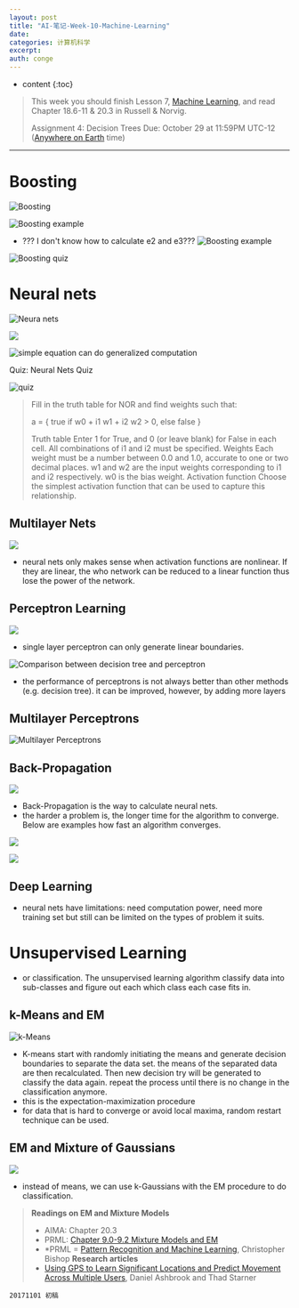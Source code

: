```yaml
---
layout: post
title: "AI-笔记-Week-10-Machine-Learning"
date:
categories: 计算机科学
excerpt:
auth: conge
---
```

* content
{:toc}

> This week you should finish Lesson 7, [Machine Learning](https://classroom.udacity.com/courses/ud954/lessons/6808838653/concepts/68238486020923), and read Chapter 18.6-11 & 20.3 in Russell & Norvig.  
> 
> Assignment 4: Decision Trees
Due: October 29 at 11:59PM UTC-12 ([Anywhere on Earth](https://www.timeanddate.com/time/zones/aoe) time)

----

# Boosting

![Boosting](/assets/images/计算机科学/118382-1cf950d49d860a58.png)

![Boosting example](/assets/images/计算机科学/118382-76402a83fa9ff53b.png)

* ??? I don't know how to calculate e2 and e3???
![Boosting example](/assets/images/计算机科学/118382-15c72c2c79dc720f.png)

![Boosting quiz](/assets/images/计算机科学/118382-751fb27084ddc88e.png)

# Neural nets

![Neura nets](/assets/images/计算机科学/118382-1f77dea19b967b08.png)

![](/assets/images/计算机科学/118382-33032819783ace0f.png)

![simple equation can do generalized computation](/assets/images/计算机科学/118382-cd5d7e080306645f.png)

Quiz: Neural Nets Quiz

![quiz](/assets/images/计算机科学/118382-b4cd983b27acdf2b.png)

> Fill in the truth table for NOR and find weights such that:
> 
> a = { true if w0 + i1 w1 + i2 w2 > 0, else false }
>
> Truth table
> Enter 1 for True, and 0 (or leave blank) for False in each cell.
> All combinations of i1 and i2 must be specified.
Weights
> Each weight must be a number between 0.0 and 1.0, accurate to one or two decimal places.
> w1 and w2 are the input weights corresponding to i1 and i2 respectively.
> w0 is the bias weight.
> Activation function
> Choose the simplest activation function that can be used to capture this relationship.

## Multilayer Nets

![](/assets/images/计算机科学/118382-4978caa59322eacd.png)
* neural nets only makes sense when activation functions are nonlinear. If they are linear, the who network can be reduced to a linear function thus lose the power of the network.

## Perceptron Learning

![](/assets/images/计算机科学/118382-3c7e5bb310a9bd90.png)

* single layer perceptron can only generate linear boundaries.

![Comparison between decision tree and perceptron](/assets/images/计算机科学/118382-30cafc63f48ee0dc.png)

* the performance of perceptrons is not always better than other methods (e.g. decision tree). it can be improved, however, by adding more layers

## Multilayer Perceptrons
![Multilayer Perceptrons](/assets/images/计算机科学/118382-93fd7e4d1a15ccb9.png)

## Back-Propagation
![](/assets/images/计算机科学/118382-9a657e93c29e5809.png)
* Back-Propagation is the way to calculate neural nets.
* the harder a problem is, the longer time for the algorithm to converge. Below are examples how fast an algorithm converges.

![](/assets/images/计算机科学/118382-04c79c803d59ba5a.png)

![](/assets/images/计算机科学/118382-9a4a424b66e9f396.png)

## Deep Learning

* neural nets have limitations: need computation power, need more training set but still can be limited on the types of problem it suits.

# Unsupervised Learning

* or classification. The unsupervised learning algorithm classify data into sub-classes and figure out each which class each case fits in.

## k-Means and EM

![k-Means](/assets/images/计算机科学/118382-18d196851e68b7c4.png)

* K-means start with randomly initiating the means and generate decision boundaries to separate the data set. the means of the separated data are then recalculated. Then new decision try will be generated to classify the data again. repeat the process until there is no change in the classification anymore.
* this is the expectation-maximization procedure
* for data that is hard to converge or avoid local maxima, random restart technique can be used.

## EM and Mixture of Gaussians

![](/assets/images/计算机科学/118382-6432ed046bc7e4e7.png)

* instead of means, we can use k-Gaussians with the EM procedure to do classification. 

> __Readings on EM and Mixture Models__
> * AIMA: Chapter 20.3
> * PRML: [Chapter 9.0-9.2 Mixture Models and EM](https://s3.amazonaws.com/content.udacity-data.com/courses/ud954/notes/Machine-Learning/Mixture-Models-and-EM_Bishop.pdf)
> * *PRML = [Pattern Recognition and Machine Learning](http://research.microsoft.com/en-us/um/people/cmbishop/prml/), Christopher Bishop
> __Research articles__
> * [Using GPS to Learn Significant Locations and Predict Movement Across Multiple Users](http://www-static.cc.gatech.edu/~thad/p/journal/using-gps-to-learn-significant-locations.pdf), Daniel Ashbrook and Thad Starner

```
20171101 初稿
```
